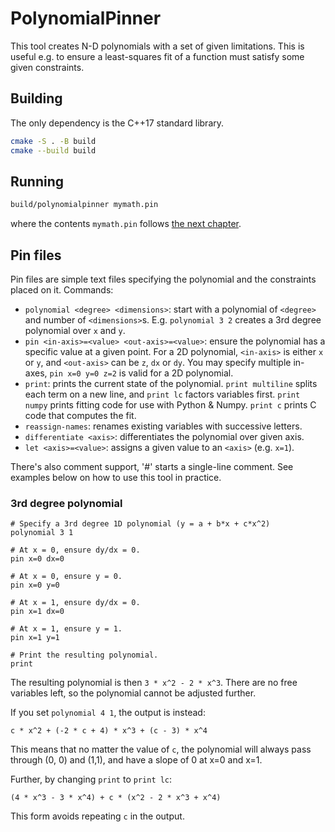 PolynomialPinner
================

This tool creates N-D polynomials with a set of given limitations. This is
useful e.g. to ensure a least-squares fit of a function must satisfy some given
constraints.

## Building

The only dependency is the C++17 standard library.

```sh
cmake -S . -B build
cmake --build build
```

## Running

```sh
build/polynomialpinner mymath.pin
```

where the contents `mymath.pin` follows [the next chapter](#pin-files).

## Pin files

Pin files are simple text files specifying the polynomial and the constraints placed on it. Commands:

* `polynomial <degree> <dimensions>`: start with a polynomial of `<degree>` and number of `<dimensions>`s. E.g. `polynomial 3 2` creates a 3rd degree polynomial over `x` and `y`.
* `pin <in-axis>=<value> <out-axis>=<value>`: ensure the polynomial has a specific value at a given point. For a 2D polynomial, `<in-axis>` is either `x` or `y`, and `<out-axis>` can be `z`, `dx` or `dy`. You may specify multiple in-axes, `pin x=0 y=0 z=2` is valid for a 2D polynomial.
* `print`: prints the current state of the polynomial. `print multiline` splits each term on a new line, and `print lc` factors variables first. `print numpy` prints fitting code for use with Python & Numpy. `print c` prints C code that computes the fit.
* `reassign-names`: renames existing variables with successive letters.
* `differentiate <axis>`: differentiates the polynomial over given axis.
* `let <axis>=<value>`: assigns a given value to an `<axis>` (e.g. `x=1`).

There's also comment support, '#' starts a single-line comment.
See examples below on how to use this tool in practice.

### 3rd degree polynomial

```
# Specify a 3rd degree 1D polynomial (y = a + b*x + c*x^2)
polynomial 3 1

# At x = 0, ensure dy/dx = 0.
pin x=0 dx=0

# At x = 0, ensure y = 0.
pin x=0 y=0

# At x = 1, ensure dy/dx = 0.
pin x=1 dx=0

# At x = 1, ensure y = 1.
pin x=1 y=1

# Print the resulting polynomial.
print
```

The resulting polynomial is then `3 * x^2 - 2 * x^3`.
There are no free variables left, so the polynomial cannot be adjusted further.

If you set `polynomial 4 1`, the output is instead:

```
c * x^2 + (-2 * c + 4) * x^3 + (c - 3) * x^4
```

This means that no matter the value of `c`, the polynomial will always pass through (0, 0) and (1,1), and have a slope of 0 at x=0 and x=1.

Further, by changing `print` to `print lc`:

```
(4 * x^3 - 3 * x^4) + c * (x^2 - 2 * x^3 + x^4)
```

This form avoids repeating `c` in the output.
